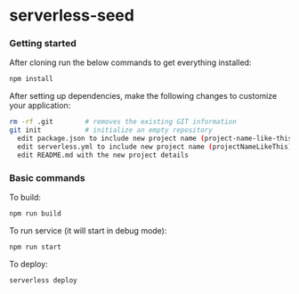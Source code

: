 # serverless-seed

### Getting started

After cloning run the below commands to get everything installed:

```sh
npm install
```

After setting up dependencies, make the following changes to customize your application:
```sh
rm -rf .git        # removes the existing GIT information
git init           # initialize an empty repository
  edit package.json to include new project name (project-name-like-this)
  edit serverless.yml to include new project name (projectNameLikeThis)
  edit README.md with the new project details
```

### Basic commands

To build:

```sh
npm run build
```

To run service (it will start in debug mode):

```sh
npm run start
```

To deploy:

```sh
serverless deploy
```



